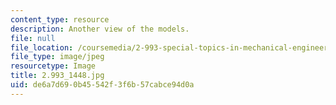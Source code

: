 ```yaml
---
content_type: resource
description: Another view of the models.
file: null
file_location: /coursemedia/2-993-special-topics-in-mechanical-engineering-the-art-and-science-of-boat-design-january-iap-2007/de6a7d690b45542f3f6b57cabce94d0a_29931448.jpg
file_type: image/jpeg
resourcetype: Image
title: 2.993_1448.jpg
uid: de6a7d69-0b45-542f-3f6b-57cabce94d0a
---
```

